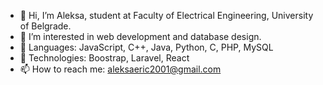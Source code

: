 - 👋 Hi, I’m Aleksa, student at Faculty of Electrical Engineering, University of Belgrade.
- 👀 I’m interested in web development and database design.
- 🌱 Languages: JavaScript, C++, Java, Python, C, PHP, MySQL
- 🌱 Technologies: Boostrap, Laravel, React
- 📫 How to reach me: aleksaeric2001@gmail.com

<!---
aleksae/aleksae is a ✨ special ✨ repository because its `README.md` (this file) appears on your GitHub profile.
You can click the Preview link to take a look at your changes.
--->
